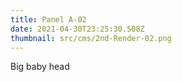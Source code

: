 ```yaml
---
title: Panel A-02
date: 2021-04-30T23:25:30.508Z
thumbnail: src/cms/2nd-Render-02.png
---
```

Big baby head